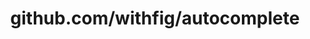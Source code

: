 ---
layout: post
title: github.com/withfig/autocomplete
categories: link
tags: [انگلیسی, گیت‌هاب, برنامه‌نویسی]
---